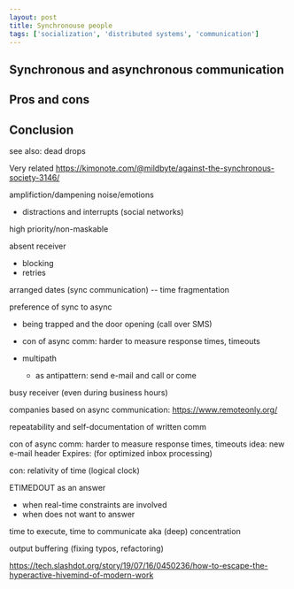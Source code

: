 ```yaml
---
layout: post
title: Synchronouse people
tags: ['socialization', 'distributed systems', 'communication']
---
```


## Synchronous and asynchronous communication

## Pros and cons

## Conclusion

see also: dead drops

Very related
https://kimonote.com/@mildbyte/against-the-synchronous-society-3146/

amplifiction/dampening noise/emotions

- distractions and interrupts (social networks)

high priority/non-maskable

absent receiver
- blocking
- retries

arranged dates (sync communication) -- time fragmentation

preference of sync to async
- being trapped and the door opening (call over SMS)
- con of async comm: harder to measure response times, timeouts

- multipath
  - as antipattern: send e-mail and call or come

busy receiver (even during business hours)

companies based on async communication: https://www.remoteonly.org/

repeatability and self-documentation of written comm

con of async comm: harder to measure response times, timeouts
idea: new e-mail header Expires: (for optimized inbox processing)

con: relativity of time (logical clock)

ETIMEDOUT as an answer
- when real-time constraints are involved
- when does not want to answer

time to execute, time to communicate aka (deep) concentration

output buffering (fixing typos, refactoring)

https://tech.slashdot.org/story/19/07/16/0450236/how-to-escape-the-hyperactive-hivemind-of-modern-work
